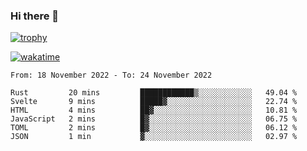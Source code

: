 ### Hi there 👋

[![trophy](https://github-profile-trophy.vercel.app/?username=cxnky&theme=dracula)](https://github.com/ryo-ma/github-profile-trophy)

[![wakatime](https://wakatime.com/badge/user/1c39c599-5497-41b9-a5be-2c4676e7fd23.svg)](https://wakatime.com/@1c39c599-5497-41b9-a5be-2c4676e7fd23)
<!--START_SECTION:waka-->

```text
From: 18 November 2022 - To: 24 November 2022

Rust         20 mins         ████████████▒░░░░░░░░░░░░   49.04 %
Svelte       9 mins          █████▓░░░░░░░░░░░░░░░░░░░   22.74 %
HTML         4 mins          ██▓░░░░░░░░░░░░░░░░░░░░░░   10.81 %
JavaScript   2 mins          █▓░░░░░░░░░░░░░░░░░░░░░░░   06.75 %
TOML         2 mins          █▓░░░░░░░░░░░░░░░░░░░░░░░   06.12 %
JSON         1 min           ▓░░░░░░░░░░░░░░░░░░░░░░░░   02.97 %
```

<!--END_SECTION:waka-->
